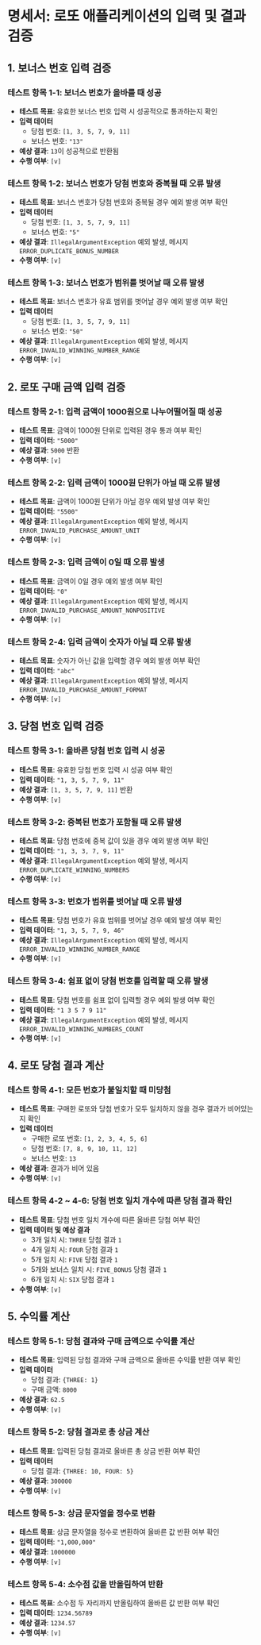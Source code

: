 # 명세서: 로또 애플리케이션의 입력 및 결과 검증

## 1. 보너스 번호 입력 검증

### 테스트 항목 1-1: 보너스 번호가 올바를 때 성공

- **테스트 목표**: 유효한 보너스 번호 입력 시 성공적으로 통과하는지 확인
- **입력 데이터**
    - 당첨 번호: `[1, 3, 5, 7, 9, 11]`
    - 보너스 번호: `"13"`
- **예상 결과**: `13`이 성공적으로 반환됨
- **수행 여부**: `[v]`

### 테스트 항목 1-2: 보너스 번호가 당첨 번호와 중복될 때 오류 발생

- **테스트 목표**: 보너스 번호가 당첨 번호와 중복될 경우 예외 발생 여부 확인
- **입력 데이터**
    - 당첨 번호: `[1, 3, 5, 7, 9, 11]`
    - 보너스 번호: `"5"`
- **예상 결과**: `IllegalArgumentException` 예외 발생, 메시지 `ERROR_DUPLICATE_BONUS_NUMBER`
- **수행 여부**: `[v]`

### 테스트 항목 1-3: 보너스 번호가 범위를 벗어날 때 오류 발생

- **테스트 목표**: 보너스 번호가 유효 범위를 벗어날 경우 예외 발생 여부 확인
- **입력 데이터**
    - 당첨 번호: `[1, 3, 5, 7, 9, 11]`
    - 보너스 번호: `"50"`
- **예상 결과**: `IllegalArgumentException` 예외 발생, 메시지 `ERROR_INVALID_WINNING_NUMBER_RANGE`
- **수행 여부**: `[v]`

## 2. 로또 구매 금액 입력 검증

### 테스트 항목 2-1: 입력 금액이 1000원으로 나누어떨어질 때 성공

- **테스트 목표**: 금액이 1000원 단위로 입력된 경우 통과 여부 확인
- **입력 데이터**: `"5000"`
- **예상 결과**: `5000` 반환
- **수행 여부**: `[v]`

### 테스트 항목 2-2: 입력 금액이 1000원 단위가 아닐 때 오류 발생

- **테스트 목표**: 금액이 1000원 단위가 아닐 경우 예외 발생 여부 확인
- **입력 데이터**: `"5500"`
- **예상 결과**: `IllegalArgumentException` 예외 발생, 메시지 `ERROR_INVALID_PURCHASE_AMOUNT_UNIT`
- **수행 여부**: `[v]`

### 테스트 항목 2-3: 입력 금액이 0일 때 오류 발생

- **테스트 목표**: 금액이 0일 경우 예외 발생 여부 확인
- **입력 데이터**: `"0"`
- **예상 결과**: `IllegalArgumentException` 예외 발생, 메시지 `ERROR_INVALID_PURCHASE_AMOUNT_NONPOSITIVE`
- **수행 여부**: `[v]`

### 테스트 항목 2-4: 입력 금액이 숫자가 아닐 때 오류 발생

- **테스트 목표**: 숫자가 아닌 값을 입력할 경우 예외 발생 여부 확인
- **입력 데이터**: `"abc"`
- **예상 결과**: `IllegalArgumentException` 예외 발생, 메시지 `ERROR_INVALID_PURCHASE_AMOUNT_FORMAT`
- **수행 여부**: `[v]`

## 3. 당첨 번호 입력 검증

### 테스트 항목 3-1: 올바른 당첨 번호 입력 시 성공

- **테스트 목표**: 유효한 당첨 번호 입력 시 성공 여부 확인
- **입력 데이터**: `"1, 3, 5, 7, 9, 11"`
- **예상 결과**: `[1, 3, 5, 7, 9, 11]` 반환
- **수행 여부**: `[v]`

### 테스트 항목 3-2: 중복된 번호가 포함될 때 오류 발생

- **테스트 목표**: 당첨 번호에 중복 값이 있을 경우 예외 발생 여부 확인
- **입력 데이터**: `"1, 3, 3, 7, 9, 11"`
- **예상 결과**: `IllegalArgumentException` 예외 발생, 메시지 `ERROR_DUPLICATE_WINNING_NUMBERS`
- **수행 여부**: `[v]`

### 테스트 항목 3-3: 번호가 범위를 벗어날 때 오류 발생

- **테스트 목표**: 당첨 번호가 유효 범위를 벗어날 경우 예외 발생 여부 확인
- **입력 데이터**: `"1, 3, 5, 7, 9, 46"`
- **예상 결과**: `IllegalArgumentException` 예외 발생, 메시지 `ERROR_INVALID_WINNING_NUMBER_RANGE`
- **수행 여부**: `[v]`

### 테스트 항목 3-4: 쉼표 없이 당첨 번호를 입력할 때 오류 발생

- **테스트 목표**: 당첨 번호를 쉼표 없이 입력할 경우 예외 발생 여부 확인
- **입력 데이터**: `"1 3 5 7 9 11"`
- **예상 결과**: `IllegalArgumentException` 예외 발생, 메시지 `ERROR_INVALID_WINNING_NUMBERS_COUNT`
- **수행 여부**: `[v]`

## 4. 로또 당첨 결과 계산

### 테스트 항목 4-1: 모든 번호가 불일치할 때 미당첨

- **테스트 목표**: 구매한 로또와 당첨 번호가 모두 일치하지 않을 경우 결과가 비어있는지 확인
- **입력 데이터**
    - 구매한 로또 번호: `[1, 2, 3, 4, 5, 6]`
    - 당첨 번호: `[7, 8, 9, 10, 11, 12]`
    - 보너스 번호: `13`
- **예상 결과**: 결과가 비어 있음
- **수행 여부**: `[v]`

### 테스트 항목 4-2 ~ 4-6: 당첨 번호 일치 개수에 따른 당첨 결과 확인

- **테스트 목표**: 당첨 번호 일치 개수에 따른 올바른 당첨 여부 확인
- **입력 데이터 및 예상 결과**
    - 3개 일치 시: `THREE` 당첨 결과 `1`
    - 4개 일치 시: `FOUR` 당첨 결과 `1`
    - 5개 일치 시: `FIVE` 당첨 결과 `1`
    - 5개와 보너스 일치 시: `FIVE_BONUS` 당첨 결과 `1`
    - 6개 일치 시: `SIX` 당첨 결과 `1`
- **수행 여부**: `[v]`

## 5. 수익률 계산

### 테스트 항목 5-1: 당첨 결과와 구매 금액으로 수익률 계산

- **테스트 목표**: 입력된 당첨 결과와 구매 금액으로 올바른 수익률 반환 여부 확인
- **입력 데이터**
    - 당첨 결과: `{THREE: 1}`
    - 구매 금액: `8000`
- **예상 결과**: `62.5`
- **수행 여부**: `[v]`

### 테스트 항목 5-2: 당첨 결과로 총 상금 계산

- **테스트 목표**: 입력된 당첨 결과로 올바른 총 상금 반환 여부 확인
- **입력 데이터**
    - 당첨 결과: `{THREE: 10, FOUR: 5}`
- **예상 결과**: `300000`
- **수행 여부**: `[v]`

### 테스트 항목 5-3: 상금 문자열을 정수로 변환

- **테스트 목표**: 상금 문자열을 정수로 변환하여 올바른 값 반환 여부 확인
- **입력 데이터**: `"1,000,000"`
- **예상 결과**: `1000000`
- **수행 여부**: `[v]`

### 테스트 항목 5-4: 소수점 값을 반올림하여 반환

- **테스트 목표**: 소수점 두 자리까지 반올림하여 올바른 값 반환 여부 확인
- **입력 데이터**: `1234.56789`
- **예상 결과**: `1234.57`
- **수행 여부**: `[v]`
